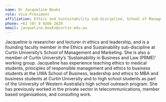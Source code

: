 ```yaml
---
name: Dr Jacqueline Boaks  
role: Vice President
affiliation: Ethics and Sustainability sub-discipline, School of Management and Marketing, Curtin University, WA  
phone: +61 (0) 8 9266 2629
email: jacqueline.boaks@curtin.edu.au
--- 
```


Jacqueline is researcher and lecturer in ethics and leadership, and is a founding faculty member in the Ethics and Sustainability sub-discipline at Curtin University’s School of Management and Marketing. She is also a member of Curtin University’s ‘Sustainability in Business and Law (PRME)’ working group. Jacqueline has experience teaching ethics to medical students, principles of responsible management and ethics to business students at the UWA School of Business, leadership and ethics to MBA and business students at Curtin University and to high school students as part of the University of Western Australia’s high school outreach program. She has previously worked in the private sector in telecommunications, member based organisations, and consulting work.

